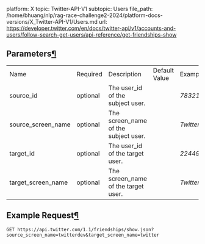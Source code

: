 platform: X
topic: Twitter-API-V1
subtopic: Users
file_path: /home/bhuang/nlp/rag-race-challenge2-2024/platform-docs-versions/X_Twitter-API-V1/Users.md
url: https://developer.twitter.com/en/docs/twitter-api/v1/accounts-and-users/follow-search-get-users/api-reference/get-friendships-show

## Parameters[¶](#parameters "Permalink to this headline")

|     |     |     |     |     |
| --- | --- | --- | --- | --- |
| Name | Required | Description | Default Value | Example |
| source\_id | optional | The user\_id of the subject user. |     | _783214_ |
| source\_screen\_name | optional | The screen\_name of the subject user. |     | _Twitter_ |
| target\_id | optional | The user\_id of the target user. |     | _2244994945_ |
| target\_screen\_name | optional | The screen\_name of the target user. |     | _TwitterDev_ |

## Example Request[¶](#example-request "Permalink to this headline")

`GET https://api.twitter.com/1.1/friendships/show.json?source_screen_name=twitterdev&target_screen_name=twitter`